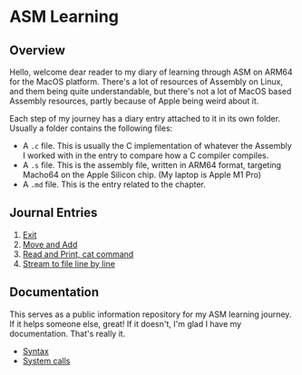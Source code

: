 # ASM Learning

## Overview

Hello, welcome dear reader to my diary of learning through ASM on ARM64 for the MacOS platform. There's a lot of resources of Assembly on Linux, and them being quite understandable, but there's not a lot of MacOS based Assembly resources, partly because of Apple being weird about it.

Each step of my journey has a diary entry attached to it in its own folder. Usually a folder contains the following files:

- A `.c` file. This is usually the C implementation of whatever the Assembly I worked with in the entry to compare how a C compiler compiles.
- A `.s` file. This is the assembly file, written in ARM64 format, targeting Macho64 on the Apple Silicon chip. (My laptop is Apple M1 Pro)
- A `.md` file. This is the entry related to the chapter.

## Journal Entries

1. [Exit](./000_exit/)
2. [Move and Add](./001_movadd/)
3. [Read and Print, cat command](./002_cat/)
4. [Stream to file line by line](./003_filewriter/)

## Documentation

This serves as a public information repository for my ASM learning journey. If it helps someone else, great! If it doesn't, I'm glad I have my documentation. That's really it.

- [Syntax](./docs/syntax.md)
- [System calls](./docs/syscalls.md)
